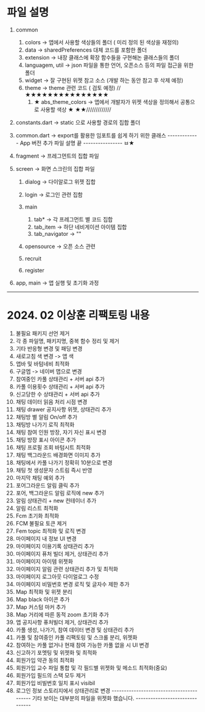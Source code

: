 # 파일 설명
1. common 
    1. colors -> 앱에서 사용할 색상들의 폴더 ( 미리 정의 된 색상을 재정의)
    2. data -> sharedPreferences 대체 코드를 포함한 폴더
    3. extension -> 내장 클래스에 확장 함수들을 구현해논 클래스들의 폴더 
    4. languagem, util -> json 파일을 통한 언어, 오픈소스 등의 파일 접근을 위한 폴더
    5. widget -> 잘 구현된 위젯 참고 소스 (개발 하는 동안 참고 후 삭제 예정)
    6. theme -> theme 관련 코드 ( 검토 예정)
    //★★★★★★★★★★★★★★★
       1. ★ abs_theme_colors  -> 앱에서 개발자가 위젯 색상을 정의해서 공통으로 사용할 색상 ★
          ★★/////////////
       
2. constants.dart -> static 으로 사용할 경로의 집합 폴더 
3. common.dart -> export를 활용한 임포트를 쉽게 하기 위한 클래스
------------- App 버전 추가 파일 설명 끝 ---------------- 
ㅂ★
4. fragment -> 프레그먼트의 집합 파일

5. screen -> 화면 스크린의 집합 파일
    1. dialog -> 다이알로그 위젯 집합
    2. login -> 로그인 관련 집함
    3. main 
       1. tab* -> 각 프레그먼트 별 코드 집합
       2. tab_item -> 하단 네비게이션 아이템 집합
       3. tab_navigator -> ""

     4. opensource -> 오픈 소스 관련
     5. recruit 
     6. register 

6. app, main -> 앱 실행 및 초기화 과정 
---------------------------------
# 2024. 02 이상훈 리팩토링 내용
1. 불필요 패키지 선언 제거
2. 각 종 파일명, 패키지명, 중복 함수 정리 및 제거
3. 기타 반응형 변경 및 패딩 변경
4. 새로고침 색 변경 -> 앱 색
5. 앱바 및 바텀네비 최적화
6. 구글멥 -> 네이버 맵으로 변경
7. 참여중인 카풀 상태관리 + 서버 api 추가
8. 카풀 이용횟수 상태관리 + 서버 api 추가
9. 신고당한 수 상태관리  + 서버 api 추가
10. 채팅 데이터 읽음 처리 시점 변경
11. 채팅 drawer 공지사항 위젯, 상태관리 추가
12. 채팅방 별 알림 On/off 추가
13. 채팅방 나가기 로직 최적화
14. 채팅 참여 인원 방장, 자기 자신 표시 변경
15. 채팅 방장 표시 아이콘 추가
16. 채팅 프로필 조회 바텀시트 최적화
17. 채팅 백그라운드 배경화면 이미지 추가
18. 채팅에서 카풀 나가기 정확히 10분으로 변경
19. 채팅 첫 생성문자 스트림 즉시 반영
20. 마지막 채팅 예외 추가
21. 포어그라운드 알림 클릭 추가
22. 포어, 백그라운드 알림 로직에 new 추가
23. 알림 상태관리 + new 컨테이너 추가
24. 알림 리스트 최적화
25. Fcm 초기화 최적화
26. FCM 불필요 토큰 제거
27. Fem topic 최적화 및 로직 변경
28. 마이페이지 내 정보 UI 변경
29. 마이페이지 이용기록 상태관리 추가
30. 마이페이지 퓨처 빌더 제거, 상태관리 추가
31. 마이페이지 아이템 위젯화
32. 마이페이지 알림 관련 상태관리 추가 및 최적화
33. 마이페이지 로그아웃 다이얼로그 수정
34. 마이페이지 비밀번호 변경 로직 및 글자수 제한 추가
35. Map 최적화 및 위젯 분리
36. Map black 아이콘 추가
37. Map 커스텀 마커 추가
38. Map 거리에 따른 동적 zoom 초기화 추가
39. 앱 공지사항 퓨처빌더 제거, 상태관리 추가
40. 카풀 생성, 나가기, 참여 데이터 변경 및 상태관리 추가
41. 카풀 및 참여중인 카풀 리팩토링 및 스크롤 분리, 위젯화
42. 참여하는 카풀 없거나 현재 참여 가능한 카풀 없을 시 UI 변경
43. 신고하기 포멧팅 및 위젯화 및 최적화
44. 회원가입 약관 동의 최적화
45. 회원가입 교수 파일 통합 및 각 필드별 위젯화 및 메소드 최적화(중요)
46. 회원가입 필드의 스택 모두 제거
47. 회원가입 비빌번호 일치 표시 visibil
48. 로그인 정보 스토리지에서 상태관리로 변경
----------------------------------------- 기타 보이는 대부분의 파일을 위젯화 했습니다. -------------------------------

          